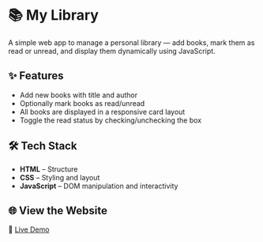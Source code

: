 # 📚 My Library

A simple web app to manage a personal library — add books, mark them as read or unread, and display them dynamically using JavaScript.

## ✨ Features

- Add new books with title and author
- Optionally mark books as read/unread
- All books are displayed in a responsive card layout
- Toggle the read status by checking/unchecking the box

## 🛠️ Tech Stack

- **HTML** – Structure  
- **CSS** – Styling and layout  
- **JavaScript** – DOM manipulation and interactivity  

## 🌐 View the Website

🔗 [Live Demo](https://subhanshu2406.github.io/Library/)  



